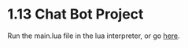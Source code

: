 # 1.13 Chat Bot Project
Run the main.lua file in the lua interpreter, or go [here](https://www.replit.com/@DanielNguyen12/113project).
